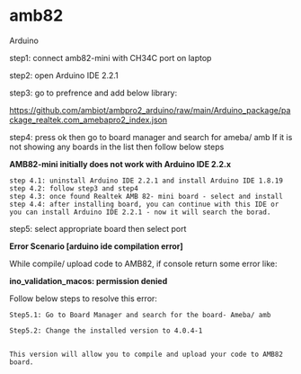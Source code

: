 # amb82
Arduino

step1: connect amb82-mini with CH34C port on laptop

step2: open Arduino IDE 2.2.1

step3: go to prefrence and add below library:

  https://github.com/ambiot/ambpro2_arduino/raw/main/Arduino_package/package_realtek.com_amebapro2_index.json

step4: press ok then go to board manager and search for ameba/ amb 
  If it is not showing any boards in the list then follow below steps

  **AMB82-mini initially does not work with Arduino IDE 2.2.x**

    step 4.1: uninstall Arduino IDE 2.2.1 and install Arduino IDE 1.8.19
    step 4.2: follow step3 and step4
    step 4.3: once found Realtek AMB 82- mini board - select and install
    step 4.4: after installing board, you can continue with this IDE or you can install Arduino IDE 2.2.1 - now it will search the borad.

step5: select appropriate board then select port

**Error Scenario [arduino ide compilation error]**
  
  While compile/ upload code to AMB82, if console return some error like: 
    
  **ino_validation_macos: permission denied**

  Follow below steps to resolve this error:
  
    Step5.1: Go to Board Manager and search for the board- Ameba/ amb
    
    Step5.2: Change the installed version to 4.0.4-1

    
    This version will allow you to compile and upload your code to AMB82 board.

    

